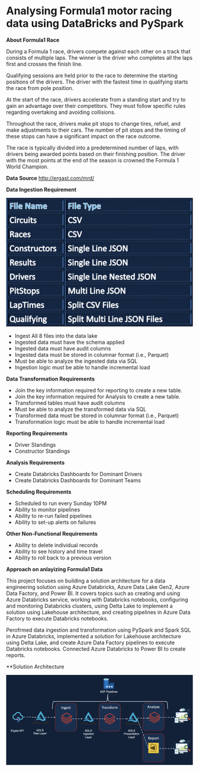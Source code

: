 # Analysing Formula1 motor racing data using DataBricks and PySpark

**About Formula1 Race**

During a Formula 1 race, drivers compete against each other on a track that consists of multiple laps. The winner is the driver who completes all the laps first and crosses the finish line.

Qualifying sessions are held prior to the race to determine the starting positions of the drivers. The driver with the fastest time in qualifying starts the race from pole position.

At the start of the race, drivers accelerate from a standing start and try to gain an advantage over their competitors. They must follow specific rules regarding overtaking and avoiding collisions.

Throughout the race, drivers make pit stops to change tires, refuel, and make adjustments to their cars. The number of pit stops and the timing of these stops can have a significant impact on the race outcome.

The race is typically divided into a predetermined number of laps, with drivers being awarded points based on their finishing position. The driver with the most points at the end of the season is crowned the Formula 1 World Champion.

**Data Source**
http://ergast.com/mrd/

**Data Ingestion Requirement**

![alt text](https://github.com/deepika9292/Analysing-and-Reporting-on-Formula1-motor-racing-data-using-DataBricks-and-Azure/blob/main/Screen%20Shot%202023-04-27%20at%2010.59.36%20AM.png)

* Ingest All 8 files into the data lake
* Ingested data must have the schema applied
* Ingested data must have audit columns
* Ingested data must be stored in columnar format (i.e., Parquet)
* Must be able to analyze the ingested data via SQL
* Ingestion logic must be able to handle incremental load

**Data Transformation Requirements**

* Join the key information required for reporting to create a new table. 
* Join the key information required for Analysis to create a new table.
* Transformed tables must have audit columns
* Must be able to analyze the transformed data via SQL
* Transformed data must be stored in columnar format (i.e., Parquet)
* Transformation logic must be able to handle incremental load

**Reporting Requirements**

 * Driver Standings
 * Constructor Standings

**Analysis Requirements**

 * Create Databricks Dashboards for Dominant Drivers
 * Create Databricks Dashboards for Dominant Teams
 
 **Scheduling Requirements**
 
 * Scheduled to run every Sunday 10PM
 * Ability to monitor pipelines
 * Ability to re-run failed pipelines
 * Ability to set-up alerts on failures
 
 **Other Non-Functional Requirements**
 
 * Ability to delete individual records
 * Ability to see history and time travel
 * Ability to roll back to a previous version
 
 **Approach on anlayizing Formula1 Data**

This project focuses on building a solution architecture for a data engineering solution using Azure Databricks, Azure Data Lake Gen2, Azure Data Factory, and Power BI. It covers topics such as creating and using Azure Databricks service, working with Databricks notebooks, configuring and monitoring Databricks clusters, using Delta Lake to implement a solution using Lakehouse architecture, and creating pipelines in Azure Data Factory to execute Databricks notebooks.

Perofrmed data ingestion and transformation using PySpark and Spark SQL in Azure Databricks, implemented a solution for Lakehouse architecture using Delta Lake, and create Azure Data Factory pipelines to execute Databricks notebooks. Connected Azure Databricks to Power BI to create reports.

**Solution Architecture

![alt text](https://github.com/deepika9292/Analysing-and-Reporting-on-Formula1-motor-racing-data-using-DataBricks-and-Azure/blob/main/Screen%20Shot%202023-04-27%20at%2010.25.51%20AM.png)


